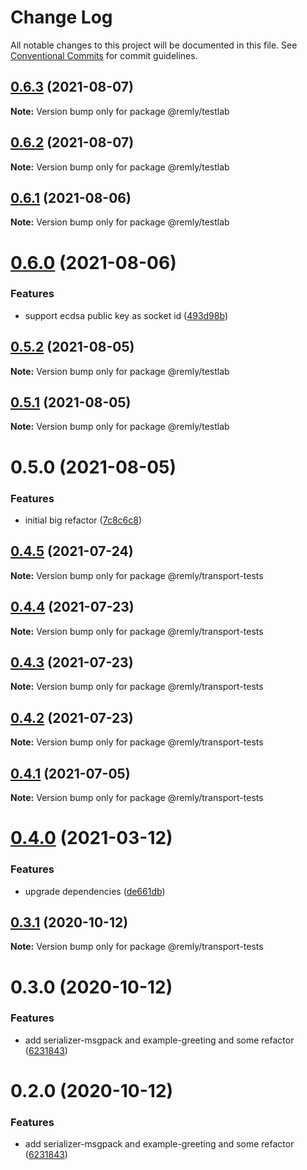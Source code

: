 # Change Log

All notable changes to this project will be documented in this file.
See [Conventional Commits](https://conventionalcommits.org) for commit guidelines.

## [0.6.3](https://github.com/mindary/remly/compare/@remly/testlab@0.6.2...@remly/testlab@0.6.3) (2021-08-07)

**Note:** Version bump only for package @remly/testlab





## [0.6.2](https://github.com/mindary/remly/compare/@remly/testlab@0.6.1...@remly/testlab@0.6.2) (2021-08-07)

**Note:** Version bump only for package @remly/testlab





## [0.6.1](https://github.com/mindary/remly/compare/@remly/testlab@0.6.0...@remly/testlab@0.6.1) (2021-08-06)

**Note:** Version bump only for package @remly/testlab





# [0.6.0](https://github.com/mindary/remly/compare/@remly/testlab@0.5.2...@remly/testlab@0.6.0) (2021-08-06)


### Features

* support ecdsa public key as socket id ([493d98b](https://github.com/mindary/remly/commit/493d98b2f924ae1c5dbf25ef5603082c3f35f928))





## [0.5.2](https://github.com/mindary/remly/compare/@remly/testlab@0.5.1...@remly/testlab@0.5.2) (2021-08-05)

**Note:** Version bump only for package @remly/testlab





## [0.5.1](https://github.com/mindary/remly/compare/@remly/testlab@0.5.0...@remly/testlab@0.5.1) (2021-08-05)

**Note:** Version bump only for package @remly/testlab





# 0.5.0 (2021-08-05)


### Features

* initial big refactor ([7c8c6c8](https://github.com/mindary/remly/commit/7c8c6c813f12b4d686b4f59feab4c4abc01e30e6))





## [0.4.5](https://github.com/mindary/remly/compare/@remly/transport-tests@0.4.4...@remly/transport-tests@0.4.5) (2021-07-24)

**Note:** Version bump only for package @remly/transport-tests





## [0.4.4](https://github.com/mindary/remly/compare/@remly/transport-tests@0.4.3...@remly/transport-tests@0.4.4) (2021-07-23)

**Note:** Version bump only for package @remly/transport-tests





## [0.4.3](https://github.com/mindary/remly/compare/@remly/transport-tests@0.4.2...@remly/transport-tests@0.4.3) (2021-07-23)

**Note:** Version bump only for package @remly/transport-tests





## [0.4.2](https://github.com/mindary/remly/compare/@remly/transport-tests@0.4.1...@remly/transport-tests@0.4.2) (2021-07-23)

**Note:** Version bump only for package @remly/transport-tests





## [0.4.1](https://github.com/mindary/remly/compare/@remly/transport-tests@0.4.0...@remly/transport-tests@0.4.1) (2021-07-05)

**Note:** Version bump only for package @remly/transport-tests





# [0.4.0](https://github.com/mindary/remly/compare/@remly/transport-tests@0.3.1...@remly/transport-tests@0.4.0) (2021-03-12)


### Features

* upgrade dependencies ([de661db](https://github.com/mindary/remly/commit/de661dba31d91f1de566974e2b9c1f246b4ff682))





## [0.3.1](https://github.com/taoyuan/remly/compare/@remly/transport-tests@0.3.0...@remly/transport-tests@0.3.1) (2020-10-12)

**Note:** Version bump only for package @remly/transport-tests





# 0.3.0 (2020-10-12)


### Features

* add serializer-msgpack and example-greeting and some refactor ([6231843](https://github.com/taoyuan/remly/commit/6231843191b7b302cf59b3c3f5fe2047aeb903b9))





# 0.2.0 (2020-10-12)


### Features

* add serializer-msgpack and example-greeting and some refactor ([6231843](https://github.com/taoyuan/remly/commit/6231843191b7b302cf59b3c3f5fe2047aeb903b9))
